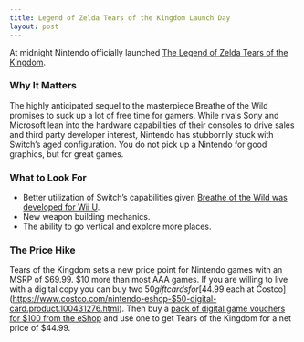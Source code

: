```yaml
---
title: Legend of Zelda Tears of the Kingdom Launch Day
layout: post
---
```

At midnight Nintendo officially launched [The Legend of Zelda Tears of the Kingdom](https://zelda.com/tears-of-the-kingdom/).

### Why It Matters
The highly anticipated sequel to the masterpiece Breathe of the Wild promises to suck up a lot of free time for gamers. While rivals Sony and Microsoft lean into the hardware capabilities of their consoles to drive sales and third party developer interest, Nintendo has stubbornly stuck with Switch’s aged configuration. You do not pick up a Nintendo for good graphics, but for great games.

### What to Look For
* Better utilization of Switch’s capabilities given [Breathe of the Wild was developed for Wii U](https://www.nintendo.com/whatsnew/ask-the-developer-vol-9-the-legend-of-zelda-tears-of-the-kingdom-part-3/).
* New weapon building mechanics.
* The ability to go vertical and explore more places.

### The Price Hike
Tears of the Kingdom sets a new price point for Nintendo games with an MSRP of $69.99. $10 more than most AAA games. If you are willing to live with a digital copy you can buy two $50 gift cards for [$44.99 each at Costco](https://www.costco.com/nintendo-eshop-$50-digital-card.product.100431276.html). Then buy a [pack of digital game vouchers for $100 from the eShop](https://www.nintendo.com/store/products/nintendo-switch-game-vouchers/) and use one to get Tears of the Kingdom for a net price of $44.99.